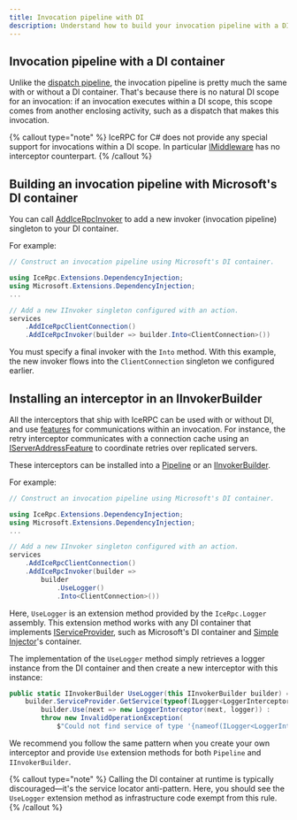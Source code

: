 ```yaml
---
title: Invocation pipeline with DI
description: Understand how to build your invocation pipeline with a DI container.
---
```


## Invocation pipeline with a DI container

Unlike the [dispatch pipeline](dispatch-pipeline-with-di), the invocation pipeline is pretty much the same with or
without a DI container. That's because there is no natural DI scope for an invocation: if an invocation executes within
a DI scope, this scope comes from another enclosing activity, such as a dispatch that makes this invocation.

{% callout type="note" %}
IceRPC for C# does not provide any special support for invocations within a DI scope. In particular
[IMiddleware](dispatch-pipeline-with-di#middleware-with-injected-services) has no interceptor counterpart.
{% /callout %}

## Building an invocation pipeline with Microsoft's DI container

You can call [AddIceRpcInvoker] to add a new invoker (invocation pipeline) singleton to your DI
container.

For example:

```csharp
// Construct an invocation pipeline using Microsoft's DI container.

using IceRpc.Extensions.DependencyInjection;
using Microsoft.Extensions.DependencyInjection;
...

// Add a new IInvoker singleton configured with an action.
services
    .AddIceRpcClientConnection()
    .AddIceRpcInvoker(builder => builder.Into<ClientConnection>())
```

You must specify a final invoker with the `Into` method. With this example, the new invoker flows into the
`ClientConnection` singleton we configured earlier.

## Installing an interceptor in an IInvokerBuilder

All the interceptors that ship with IceRPC can be used with or without DI, and use [features] for communications within
an invocation. For instance, the retry interceptor communicates with a connection cache using an [IServerAddressFeature]
to coordinate retries over replicated servers.

These interceptors can be installed into a [Pipeline] or an [IInvokerBuilder].

For example:

```csharp
// Construct an invocation pipeline using Microsoft's DI container.

using IceRpc.Extensions.DependencyInjection;
using Microsoft.Extensions.DependencyInjection;
...

// Add a new IInvoker singleton configured with an action.
services
    .AddIceRpcClientConnection()
    .AddIceRpcInvoker(builder =>
        builder
            .UseLogger()
            .Into<ClientConnection>())
```

Here, `UseLogger` is an extension method provided by the `IceRpc.Logger` assembly. This extension method works with any
DI container that implements [IServiceProvider], such as Microsoft's DI container and [Simple
Injector][simple-injector]'s container.

The implementation of the `UseLogger` method simply retrieves a logger instance from the DI container and then create
a new interceptor with this instance:

```csharp
public static IInvokerBuilder UseLogger(this IInvokerBuilder builder) =>
    builder.ServiceProvider.GetService(typeof(ILogger<LoggerInterceptor>)) is ILogger logger ?
        builder.Use(next => new LoggerInterceptor(next, logger)) :
        throw new InvalidOperationException(
            $"Could not find service of type '{nameof(ILogger<LoggerInterceptor>)}' in the service container.");
```

We recommend you follow the same pattern when you create your own interceptor and provide `Use` extension methods
for both `Pipeline` and `IInvokerBuilder`.

{% callout type="note" %}
Calling the DI container at runtime is typically discouraged—it's the service locator anti-pattern. Here, you should
see the `UseLogger` extension method as infrastructure code exempt from this rule.
{% /callout %}

[features]: ../invocation/outgoing-request#request-features
[simple-injector]: https://simpleinjector.org/

[AddIceRpcInvoker]: csharp:IceRpc.Extensions.DependencyInjection.InvokerServiceCollectionExtensions#IceRpc_Extensions_DependencyInjection_InvokerServiceCollectionExtensions_AddIceRpcInvoker_Microsoft_Extensions_DependencyInjection_IServiceCollection_System_Action_IceRpc_Extensions_DependencyInjection_IInvokerBuilder__
[IInvokerBuilder]: csharp:IceRpc.Extensions.DependencyInjection.IInvokerBuilder
[Pipeline]: csharp:IceRpc.Pipeline
[IServerAddressFeature]: csharp:IceRpc.Features.IServerAddressFeature
[IServiceProvider]: https://learn.microsoft.com/en-us/dotnet/api/system.iserviceprovider
